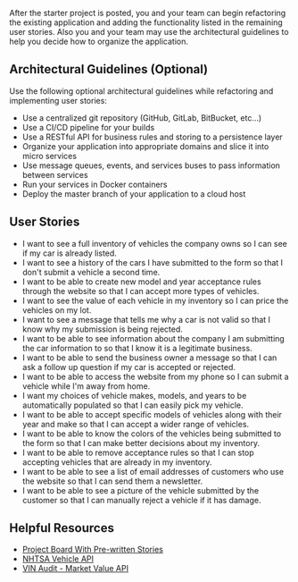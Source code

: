 After the starter project is posted, you and your team can begin refactoring the existing application and adding the functionality listed in the remaining user stories. Also you and your team may use the architectural guidelines to help you decide how to organize the application.

## Architectural Guidelines (Optional)

Use the following optional architectural guidelines while refactoring and implementing user stories:

- Use a centralized git repository (GitHub, GitLab, BitBucket, etc...)
- Use a CI/CD pipeline for your builds
- Use a RESTful API for business rules and storing to a persistence layer
- Organize your application into appropriate domains and slice it into micro services
- Use message queues, events, and services buses to pass information between services
- Run your services in Docker containers
- Deploy the master branch of your application to a cloud host

## User Stories

- I want to see a full inventory of vehicles the company owns so I can see if my car is already listed.
- I want to see a history of the cars I have submitted to the form so that I don't submit a vehicle a second time.
- I want to be able to create new model and year acceptance rules through the website so that I can accept more types of vehicles.
- I want to see the value of each vehicle in my inventory so I can price the vehicles on my lot.
- I want to see a message that tells me why a car is not valid so that I know why my submission is being rejected.
- I want to be able to see information about the company I am submitting the car information to so that I know it is a legitimate business.
- I want to be able to send the business owner a message so that I can ask a follow up question if my car is accepted or rejected.
- I want to be able to access the website from my phone so I can submit a vehicle while I'm away from home.
- I want my choices of vehicle makes, models, and years to be automatically populated so that I can easily pick my vehicle.
- I want to be able to accept specific models of vehicles along with their year and make so that I can accept a wider range of vehicles.
- I want to be able to know the colors of the vehicles being submitted to the form so that I can make better decisions about my inventory.
- I want to be able to remove acceptance rules so that I can stop accepting vehicles that are already in my inventory.
- I want to be able to see a list of email addresses of customers who use the website so that I can send them a newsletter.
- I want to be able to see a picture of the vehicle submitted by the customer so that I can manually reject a vehicle if it has damage.

## Helpful Resources

- [Project Board With Pre-written Stories](https://github.com/gSchool/refactor-and-extend-exercise/projects/1)
- [NHTSA Vehicle API](https://vpic.nhtsa.dot.gov/api/)
- [VIN Audit - Market Value API](https://www.vinaudit.com/vehicle-market-value-api)
  